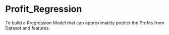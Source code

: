 # Profit_Regression
To build a Rregression Model that can  approximately predict the Profits from Dataset and features.
